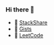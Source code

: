 ### Hi there 👋

<!--
**rollsover/rollsover** is a ✨ _special_ ✨ repository because its `README.md` (this file) appears on your GitHub profile.

Here are some ideas to get you started:

- 🔭 I’m currently working on ...
- 🌱 I’m currently learning ...
- 👯 I’m looking to collaborate on ...
- 🤔 I’m looking for help with ...
- 💬 Ask me about ...
- 📫 How to reach me: ...
- 😄 Pronouns: ...
- ⚡ Fun fact: ...
-->

- 🔭 [StackShare](https://stackshare.io/rollsover/my-stack)
- 💾 [Gists](https://gist.github.com/rollsover)
- 🌱 [LeetCode](https://leetcode.com/rollsover)
